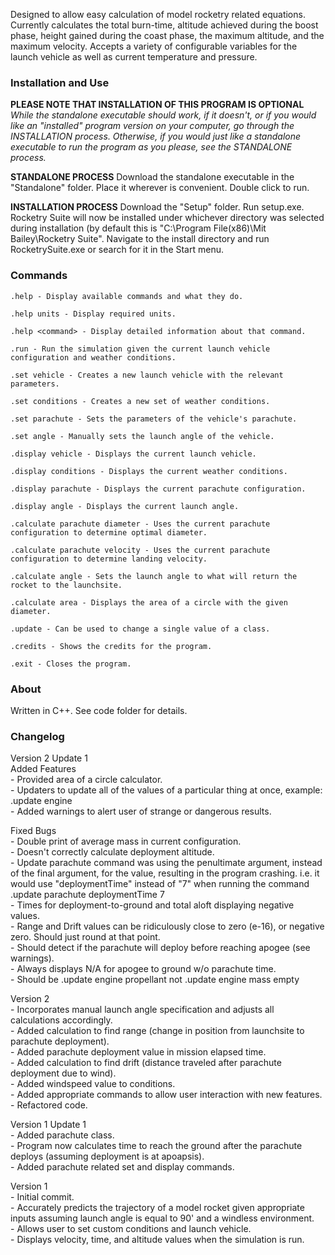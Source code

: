 Designed to allow easy calculation of model rocketry related equations. 
Currently calculates the total burn-time, altitude achieved during the boost phase, height gained during the coast phase, the maximum altitude, and the maximum velocity.
Accepts a variety of configurable variables for the launch vehicle as well as current temperature and pressure.

### **Installation and Use**
**PLEASE NOTE THAT INSTALLATION OF THIS PROGRAM IS OPTIONAL**
*While the standalone executable should work, if it doesn't, or if you would like an "installed" program version on your computer, go through the INSTALLATION process. Otherwise, if you would just like a standalone executable to run the program as you please, see the STANDALONE process.*

**STANDALONE PROCESS**
Download the standalone executable in the "Standalone" folder.
Place it wherever is convenient.
Double click to run.

**INSTALLATION PROCESS**
Download the "Setup" folder.
Run setup.exe.
Rocketry Suite will now be installed under whichever directory was selected during installation (by default this is "C:\Program File(x86)\Mit Bailey\Rocketry Suite".
Navigate to the install directory and run RocketrySuite.exe or search for it in the Start menu.

### **Commands**

	.help - Display available commands and what they do.
  
	.help units - Display required units.
  
	.help <command> - Display detailed information about that command.
  
  	.run - Run the simulation given the current launch vehicle configuration and weather conditions.
  
	.set vehicle - Creates a new launch vehicle with the relevant parameters.
  
	.set conditions - Creates a new set of weather conditions.
  
	.set parachute - Sets the parameters of the vehicle's parachute.
  
	.set angle - Manually sets the launch angle of the vehicle.
  
	.display vehicle - Displays the current launch vehicle.
  
	.display conditions - Displays the current weather conditions.
  
	.display parachute - Displays the current parachute configuration.
  
	.display angle - Displays the current launch angle.
  
	.calculate parachute diameter - Uses the current parachute configuration to determine optimal diameter.
  
	.calculate parachute velocity - Uses the current parachute configuration to determine landing velocity.
  
	.calculate angle - Sets the launch angle to what will return the rocket to the launchsite.
	
	.calculate area - Displays the area of a circle with the given diameter.
  
	.update - Can be used to change a single value of a class.
  
	.credits - Shows the credits for the program.
  
	.exit - Closes the program.

### **About**
Written in C++.
See code folder for details.

### **Changelog**
Version 2 Update 1  
   Added Features  
   	- Provided area of a circle calculator.  
 	- Updaters to update all of the values of a particular thing at once, example: .update engine <val> <val> <val>  
	- Added warnings to alert user of strange or dangerous results.  
	  
   Fixed Bugs  
	- Double print of average mass in current configuration.  
	- Doesn't correctly calculate deployment altitude.  
	- Update parachute command was using the penultimate argument, instead of the final argument, for the value, resulting in the program crashing. i.e. it would use 	"deploymentTime" instead of "7" when running the command .update parachute deploymentTime 7  
	- Times for deployment-to-ground and total aloft displaying negative values.  
	- Range and Drift values can be ridiculously close to zero (e-16), or negative zero. Should just round at that point.  
	- Should detect if the parachute will deploy before reaching apogee (see warnings).  
	- Always displays N/A for apogee to ground w/o parachute time.  
	- Should be .update engine propellant <val> not .update engine mass empty <val>    
	
Version 2  
	- Incorporates manual launch angle specification and adjusts all calculations accordingly.  
	- Added calculation to find range (change in position from launchsite to parachute deployment).  
	- Added parachute deployment value in mission elapsed time.  
	- Added calculation to find drift (distance traveled after parachute deployment due to wind).  
	- Added windspeed value to conditions.  
	- Added appropriate commands to allow user interaction with new features.  
	- Refactored code.  

Version 1 Update 1  
	- Added parachute class.  
	- Program now calculates time to reach the ground after the parachute deploys (assuming deployment is at apoapsis).  
	- Added parachute related set and display commands.  

Version 1  
	- Initial commit.  
	- Accurately predicts the trajectory of a model rocket given appropriate inputs assuming launch angle is equal to 90' and a windless environment.  
	- Allows user to set custom conditions and launch vehicle.  
	- Displays velocity, time, and altitude values when the simulation is run.  
